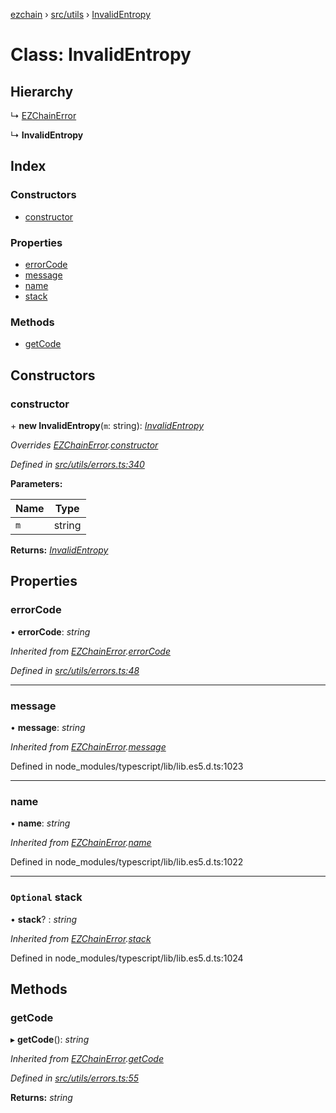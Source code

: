 [ezchain](../README.md) › [src/utils](../modules/src_utils.md) › [InvalidEntropy](src_utils.invalidentropy.md)

# Class: InvalidEntropy

## Hierarchy

  ↳ [EZChainError](src_utils.ezchainerror.md)

  ↳ **InvalidEntropy**

## Index

### Constructors

* [constructor](src_utils.invalidentropy.md#constructor)

### Properties

* [errorCode](src_utils.invalidentropy.md#errorcode)
* [message](src_utils.invalidentropy.md#message)
* [name](src_utils.invalidentropy.md#name)
* [stack](src_utils.invalidentropy.md#optional-stack)

### Methods

* [getCode](src_utils.invalidentropy.md#getcode)

## Constructors

###  constructor

\+ **new InvalidEntropy**(`m`: string): *[InvalidEntropy](src_utils.invalidentropy.md)*

*Overrides [EZChainError](src_utils.ezchainerror.md).[constructor](src_utils.ezchainerror.md#constructor)*

*Defined in [src/utils/errors.ts:340](https://github.com/EZChain-core/ezchainjs/blob/5511161/src/utils/errors.ts#L340)*

**Parameters:**

Name | Type |
------ | ------ |
`m` | string |

**Returns:** *[InvalidEntropy](src_utils.invalidentropy.md)*

## Properties

###  errorCode

• **errorCode**: *string*

*Inherited from [EZChainError](src_utils.ezchainerror.md).[errorCode](src_utils.ezchainerror.md#errorcode)*

*Defined in [src/utils/errors.ts:48](https://github.com/EZChain-core/ezchainjs/blob/5511161/src/utils/errors.ts#L48)*

___

###  message

• **message**: *string*

*Inherited from [EZChainError](src_utils.ezchainerror.md).[message](src_utils.ezchainerror.md#message)*

Defined in node_modules/typescript/lib/lib.es5.d.ts:1023

___

###  name

• **name**: *string*

*Inherited from [EZChainError](src_utils.ezchainerror.md).[name](src_utils.ezchainerror.md#name)*

Defined in node_modules/typescript/lib/lib.es5.d.ts:1022

___

### `Optional` stack

• **stack**? : *string*

*Inherited from [EZChainError](src_utils.ezchainerror.md).[stack](src_utils.ezchainerror.md#optional-stack)*

Defined in node_modules/typescript/lib/lib.es5.d.ts:1024

## Methods

###  getCode

▸ **getCode**(): *string*

*Inherited from [EZChainError](src_utils.ezchainerror.md).[getCode](src_utils.ezchainerror.md#getcode)*

*Defined in [src/utils/errors.ts:55](https://github.com/EZChain-core/ezchainjs/blob/5511161/src/utils/errors.ts#L55)*

**Returns:** *string*
